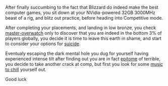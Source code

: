 After finally succumbing to the fact that Blizzard do indeed make the best computer games, you sit down at your NVidia-powered 32GB 3000MHz beast of a rig, and blitz out practice, before heading into Competitive mode.

After completing your placements, and landing in low bronze, you check [master-overwatch](https://masteroverwatch.com/) only to discover that you are indeed in the bottom 3% of players globally, you decide it is time to leave this earth in shame, and start to consider your options for [suicide](../commit-suicide/suicide.md).

Eventualy escaping the dark mental hole you dug for yourself having experienced intense tilt after finding out you are in fact [epitome](https://www.google.co.uk/search?q=define%3Aepitome&rlz=1C1CHBF_en-GBGB762GB762&oq=define%3Aepitome&aqs=chrome..69i57j69i58.2351j0j1&sourceid=chrome&ie=UTF-8) of terrible, you decide to take another crack at comp, but first you look for some [music to chill](../chillmusic/chillmusic.md) yourself out.

Good luck